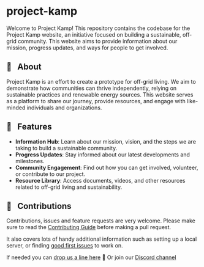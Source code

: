 # project-kamp
Welcome to Project Kamp! This repository contains the codebase for the Project Kamp website, an initiative focused on building a sustainable, off-grid community. This website aims to provide information about our mission, progress updates, and ways for people to get involved.

## 👀 &nbsp; About
Project Kamp is an effort to create a prototype for off-grid living. We aim to demonstrate how communities can thrive independently, relying on sustainable practices and renewable energy sources. This website serves as a platform to share our journey, provide resources, and engage with like-minded individuals and organizations.

## 🚀 &nbsp; Features

- **Information Hub**: Learn about our mission, vision, and the steps we are taking to build a sustainable community.
- **Progress Updates**: Stay informed about our latest developments and milestones.
- **Community Engagement**: Find out how you can get involved, volunteer, or contribute to our project.
- **Resource Library**: Access documents, videos, and other resources related to off-grid living and sustainability.

## 🤝 &nbsp; Contributions

Contributions, issues and feature requests are very welcome.
Please make sure to read the [Contributing Guide](/CONTRIBUTING.md) before making a pull request.

It also covers lots of handy additional information such as setting up a local server, or finding [good first issues](https://github.com/ONEARMY/community-platform/issues?q=is%3Aissue+is%3Aopen+label%3A%22Good+first+issue%22) to work on.

If needed you can [drop us a line here](mailto:platform@onearmy.earth?subject=contact%20from%20github) 👋
Or join our [Discord channel](https://discord.gg/gJ7Yyk4)
